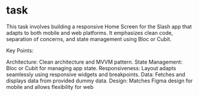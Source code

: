 # task

This task involves building a responsive Home Screen for the Slash app that adapts to both mobile and web platforms. It emphasizes clean code, separation of concerns, and state management using Bloc or Cubit.

Key Points:

Architecture: Clean architecture and MVVM pattern.
State Management: Bloc or Cubit for managing app state.
Responsiveness: Layout adapts seamlessly using responsive widgets and breakpoints.
Data: Fetches and displays data from provided dummy data.
Design: Matches Figma design for mobile and allows flexibility for web


